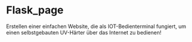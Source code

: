 # Flask_page
Erstellen einer einfachen Website, die als IOT-Bedienterminal fungiert, um einen selbstgebauten UV-Härter über das Internet zu bedienen!
